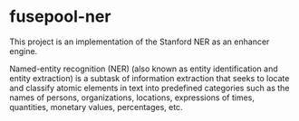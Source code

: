 fusepool-ner
============

This project is an implementation of the Stanford NER as an enhancer engine.

Named-entity recognition (NER) (also known as entity identification and entity extraction) is a subtask of information extraction that seeks to locate and classify atomic elements in text into predefined categories such as the names of persons, organizations, locations, expressions of times, quantities, monetary values, percentages, etc.
